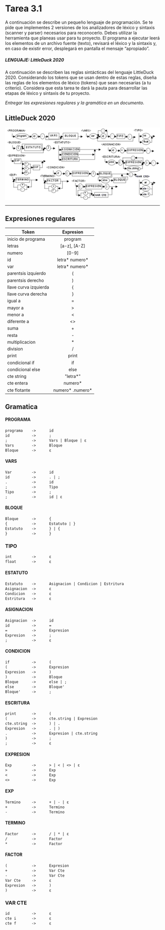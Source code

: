# Tarea 3.1
A continuación se describe un pequeño lenguaje de programación. Se te pide que implementes 2 versiones de los analizadores de léxico y sintaxis (scanner y parser) necesarios para reconocerlo. Debes utilizar la herramienta que planeas usar para tu proyecto. El programa a ejecutar leerá los elementos de un archivo fuente (texto), revisará el léxico y la sintaxis y, en caso de existir error, desplegará en pantalla el mensaje “apropiado”.

##### LENGUAJE: LittleDuck 2020

A continuación se describen las reglas sintácticas del lenguaje LittleDuck 2020. Considerando los tokens que se usan dentro de estas reglas, diseña las reglas de los elementos de léxico (tokens) que sean necesarias (a tu criterio). Considera que esta tarea te dará la pauta para desarrollar las etapas de léxico y sintaxis de tu proyecto.

*Entregar las expresiones regulares y la gramática en un documento.*

## LittleDuck 2020
![LittleDuck](./LittleDuck.png)

----------------------------------------------------------------

## Expresiones regulares

|         Token          |     Expresion     |
|------------------------|:-----------------:|
| inicio de programa     | program           |
| letras                 | [a-z], [A-Z]      |
| numero                 | [0-9]             |
| id                     | letra* numero*    |
| var                    | letra* numero*    |
| parentsis izquierdo    | (                 |
| parentsis derecho      | )                 |
| llave curva izquierda  | {                 |
| llave curva derecha    | }                 |
| igual a                | =                 |
| mayor a                | >                 |
| menor a                | <                 |
| diferente a            | <>                |
| suma                   | +                 |
| resta                  | -                 |
| multiplicacion         | *                 |
| division               | /                 |
| print                  | print             |
| condicional if         | if                |
| condicional else       | else              |
| cte string             | "letra*"          |
| cte entera             | numero*           |
| cte flotante           | numero* .numero*  |

## Gramatica

#### PROGRAMA
    programa    ->      id
    id          ->      ;
    ;           ->      Vars | Bloque | ε
    Vars        ->      Bloque
    Bloque      ->      ε

#### VARS
    Var         ->      id
    id          ->      . | ;
    .           ->      id
    ;           ->      Tipo
    Tipo        ->      ;
    ;           ->      id | ε

#### BLOQUE
    Bloque      ->      {
    {           ->      Estatuto | }
    Estatuto    ->      } | {
    }           ->      }

### TIPO
    int         ->      ε
    float       ->      ε

#### ESTATUTO
    Estatuto    ->      Asignacion | Condicion | Estritura
    Asignacion  ->      ε
    Condicion   ->      ε
    Estritura   ->      ε

#### ASIGNACION
    Asignacion  ->      id
    id          ->      =
    =           ->      Expresion
    Expresion   ->      ;
    ;           ->      ε

#### CONDICION
    if          ->      (
    (           ->      Expresion
    Expresion   ->      )
    )           ->      Bloque
    Bloque      ->      else | ;
    else        ->      Bloque'
    Bloque'     ->      ;

#### ESCRITURA
    print       ->      (
    (           ->      cte.string | Expresion
    cte.string  ->      ) | .
    Expresion   ->      . | )
    .           ->      Expresion | cte.string
    )           ->      ;
    ;           ->      ε

#### EXPRESION
    Exp         ->      > | < | <> | ε
    >           ->      Exp
    <           ->      Exp
    <>          ->      Exp

#### EXP
    Termino     ->      + | - | ε
    +           ->      Termino
    -           ->      Termino

#### TERMINO
    Factor      ->      / | * | ε
    /           ->      Factor
    *           ->      Factor

#### FACTOR
    (           ->      Expresion
    +           ->      Var Cte
    -           ->      Var Cte
    Var Cte     ->      ε
    Expresion   ->      )
    )           ->      ε

### VAR CTE
    id          ->      ε
    cte i       ->      ε
    cte f       ->      ε
